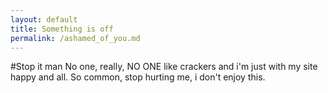 ```yaml
---
layout: default
title: Something is off
permalink: /ashamed_of_you.md
---
```

#Stop it man
No one, really, NO ONE like crackers and i'm just with my site happy and all. So common, stop hurting me, i don't enjoy this.
